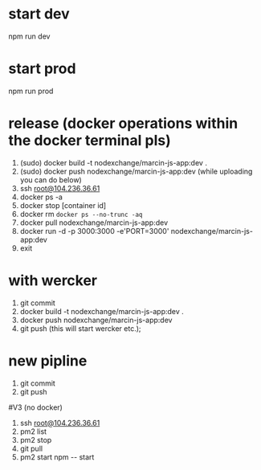 # start dev 
npm run dev

# start prod
npm run prod

# release (docker operations within the docker terminal pls)

1. (sudo) docker build -t nodexchange/marcin-js-app:dev .
2. (sudo) docker push nodexchange/marcin-js-app:dev
(while uploading you can do below)
3. ssh root@104.236.36.61
4. docker ps -a
5. docker stop [container id]
6. docker rm `docker ps --no-trunc -aq`
7. docker pull nodexchange/marcin-js-app:dev
8. docker run -d -p 3000:3000 -e'PORT=3000' nodexchange/marcin-js-app:dev
9. exit

# with wercker
1. git commit
2. docker build -t nodexchange/marcin-js-app:dev .
3. docker push nodexchange/marcin-js-app:dev
4. git push (this will start wercker etc.);

# new pipline
1. git commit 
2. git push

#V3 (no docker)
1. ssh root@104.236.36.61
2. pm2 list
3. pm2 stop
4. git pull 
5. pm2 start npm -- start